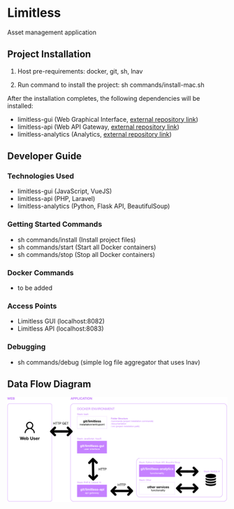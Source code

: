 # Limitless
Asset management application

## Project Installation

1. Host pre-requirements: docker, git, sh, lnav

2. Run command to install the project: sh commands/install-mac.sh

After the installation completes, the following dependencies will be installed:
- limitless-gui (Web Graphical Interface, [external repository link](https://github.com/condrici/limitless-gui))
- limitless-api (Web API Gateway, [external repository link](https://github.com/condrici/limitless-api))
- limitless-analytics (Analytics, [external repository link](https://github.com/condrici/limitless-analytics))

## Developer Guide

### Technologies Used
- limitless-gui (JavaScript, VueJS)
- limitless-api (PHP, Laravel)
- limitless-analytics (Python, Flask API, BeautifulSoup)

### Getting Started Commands
- sh commands/install (Install project files)
- sh commands/start (Start all Docker containers)
- sh commands/stop (Stop all Docker containers)

### Docker Commands
- to be added

### Access Points

- Limitless GUI (localhost:8082)
- Limitless API (localhost:8083)

### Debugging

- sh commands/debug (simple log file aggregator that uses lnav)

## Data Flow Diagram
![diagram-data-flow.png](documentation%2Fdiagram-data-flow.png)